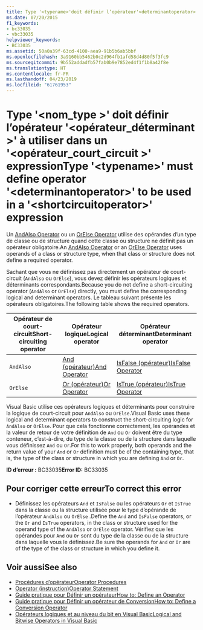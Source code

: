 ```yaml
---
title: Type '<typename>'doit définir l’opérateur'<determinantoperator>' à utiliser dans un «<shortcircuitoperator>' expression
ms.date: 07/20/2015
f1_keywords:
- bc33035
- vbc33035
helpviewer_keywords:
- BC33035
ms.assetid: 50a0a39f-63cd-4100-aea9-91b5b6ab5bbf
ms.openlocfilehash: 3a9160bb5462b0c2d964fb1afd58d4d80f5f3fc9
ms.sourcegitcommit: 9b552addadfb57fab0b9e7852ed4f1f1b8a42f8e
ms.translationtype: HT
ms.contentlocale: fr-FR
ms.lasthandoff: 04/23/2019
ms.locfileid: "61761953"
---
```

# <a name="type-typename-must-define-operator-determinantoperator-to-be-used-in-a-shortcircuitoperator-expression"></a><span data-ttu-id="93976-102">Type '\<nom_type >' doit définir l’opérateur '\<opérateur_déterminant >' à utiliser dans un '\<opérateur_court_circuit >' expression</span><span class="sxs-lookup"><span data-stu-id="93976-102">Type '\<typename>' must define operator '\<determinantoperator>' to be used in a '\<shortcircuitoperator>' expression</span></span>
<span data-ttu-id="93976-103">Un [AndAlso Operator](../../visual-basic/language-reference/operators/andalso-operator.md) ou un [OrElse Operator](../../visual-basic/language-reference/operators/orelse-operator.md) utilise des opérandes d’un type de classe ou de structure quand cette classe ou structure ne définit pas un opérateur obligatoire.</span><span class="sxs-lookup"><span data-stu-id="93976-103">An [AndAlso Operator](../../visual-basic/language-reference/operators/andalso-operator.md) or an [OrElse Operator](../../visual-basic/language-reference/operators/orelse-operator.md) uses operands of a class or structure type, when that class or structure does not define a required operator.</span></span>  
  
 <span data-ttu-id="93976-104">Sachant que vous ne définissez pas directement un opérateur de court-circuit (`AndAlso` ou `OrElse`), vous devez définir les opérateurs logiques et déterminants correspondants.</span><span class="sxs-lookup"><span data-stu-id="93976-104">Because you do not define a short-circuiting operator (`AndAlso` or `OrElse`) directly, you must define the corresponding logical and determinant operators.</span></span> <span data-ttu-id="93976-105">Le tableau suivant présente les opérateurs obligatoires.</span><span class="sxs-lookup"><span data-stu-id="93976-105">The following table shows the required operators.</span></span>  
  
|<span data-ttu-id="93976-106">Opérateur de court-circuit</span><span class="sxs-lookup"><span data-stu-id="93976-106">Short-circuiting operator</span></span>|<span data-ttu-id="93976-107">Opérateur logique</span><span class="sxs-lookup"><span data-stu-id="93976-107">Logical operator</span></span>|<span data-ttu-id="93976-108">Opérateur déterminant</span><span class="sxs-lookup"><span data-stu-id="93976-108">Determinant operator</span></span>|  
|--------------------------------|----------------------|--------------------------|  
|`AndAlso`|[<span data-ttu-id="93976-109">And (opérateur)</span><span class="sxs-lookup"><span data-stu-id="93976-109">And Operator</span></span>](../../visual-basic/language-reference/operators/and-operator.md)|[<span data-ttu-id="93976-110">IsFalse (opérateur)</span><span class="sxs-lookup"><span data-stu-id="93976-110">IsFalse Operator</span></span>](../../visual-basic/language-reference/operators/isfalse-operator.md)|  
|`OrElse`|[<span data-ttu-id="93976-111">Or (opérateur)</span><span class="sxs-lookup"><span data-stu-id="93976-111">Or Operator</span></span>](../../visual-basic/language-reference/operators/or-operator.md)|[<span data-ttu-id="93976-112">IsTrue (opérateur)</span><span class="sxs-lookup"><span data-stu-id="93976-112">IsTrue Operator</span></span>](../../visual-basic/language-reference/operators/istrue-operator.md)|  
  
 <span data-ttu-id="93976-113">Visual Basic utilise ces opérateurs logiques et déterminants pour construire la logique de court-circuit pour `AndAlso` ou `OrElse`.</span><span class="sxs-lookup"><span data-stu-id="93976-113">Visual Basic uses these logical and determinant operators to construct the short-circuiting logic for `AndAlso` or `OrElse`.</span></span> <span data-ttu-id="93976-114">Pour que cela fonctionne correctement, les opérandes et la valeur de retour de votre définition de `And` ou `Or` doivent être du type conteneur, c’est-à-dire, du type de la classe ou de la structure dans laquelle vous définissez `And` ou `Or`.</span><span class="sxs-lookup"><span data-stu-id="93976-114">For this to work properly, both operands and the return value of your `And` or `Or` definition must be of the containing type, that is, the type of the class or structure in which you are defining `And` or `Or`.</span></span>  
  
 <span data-ttu-id="93976-115">**ID d’erreur :** BC33035</span><span class="sxs-lookup"><span data-stu-id="93976-115">**Error ID:** BC33035</span></span>  
  
## <a name="to-correct-this-error"></a><span data-ttu-id="93976-116">Pour corriger cette erreur</span><span class="sxs-lookup"><span data-stu-id="93976-116">To correct this error</span></span>  
  
- <span data-ttu-id="93976-117">Définissez les opérateurs `And` et `IsFalse` ou les opérateurs `Or` et `IsTrue` dans la classe ou la structure utilisée pour le type d’opérande de l’opérateur `AndAlso` ou `OrElse` .</span><span class="sxs-lookup"><span data-stu-id="93976-117">Define the `And` and `IsFalse` operators, or the `Or` and `IsTrue` operators, in the class or structure used for the operand type of the `AndAlso` or `OrElse` operator.</span></span> <span data-ttu-id="93976-118">Vérifiez que les opérandes pour `And` ou `Or` sont du type de la classe ou de la structure dans laquelle vous le définissez.</span><span class="sxs-lookup"><span data-stu-id="93976-118">Be sure the operands for `And` or `Or` are of the type of the class or structure in which you define it.</span></span>  
  
## <a name="see-also"></a><span data-ttu-id="93976-119">Voir aussi</span><span class="sxs-lookup"><span data-stu-id="93976-119">See also</span></span>

- [<span data-ttu-id="93976-120">Procédures d’opérateur</span><span class="sxs-lookup"><span data-stu-id="93976-120">Operator Procedures</span></span>](../../visual-basic/programming-guide/language-features/procedures/operator-procedures.md)
- [<span data-ttu-id="93976-121">Operator (instruction)</span><span class="sxs-lookup"><span data-stu-id="93976-121">Operator Statement</span></span>](../../visual-basic/language-reference/statements/operator-statement.md)
- [<span data-ttu-id="93976-122">Guide pratique pour Définir un opérateur</span><span class="sxs-lookup"><span data-stu-id="93976-122">How to: Define an Operator</span></span>](../../visual-basic/programming-guide/language-features/procedures/how-to-define-an-operator.md)
- [<span data-ttu-id="93976-123">Guide pratique pour Définir un opérateur de Conversion</span><span class="sxs-lookup"><span data-stu-id="93976-123">How to: Define a Conversion Operator</span></span>](../../visual-basic/programming-guide/language-features/procedures/how-to-define-a-conversion-operator.md)
- [<span data-ttu-id="93976-124">Opérateurs logiques et au niveau du bit en Visual Basic</span><span class="sxs-lookup"><span data-stu-id="93976-124">Logical and Bitwise Operators in Visual Basic</span></span>](../../visual-basic/programming-guide/language-features/operators-and-expressions/logical-and-bitwise-operators.md)
